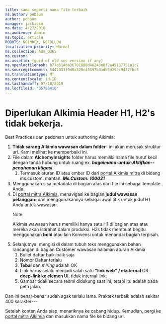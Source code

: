 ```yaml
---
title: sama seperti nama file terbaik
ms.author: pebaum
author: pebaum
manager: jackiesm
ms.date: 4/27/2018
ms.audience: Admin
ms.topic: article
ROBOTS: NOINDEX, NOFOLLOW
localization_priority: Normal
ms.collection: Adm_O365
ms.custom: ''
ms.assetid: (guid of old soc version if any)
ms.openlocfilehash: b77e514da36701808d46248e8f2a45137751a1c7
ms.sourcegitcommit: 5447031f9d0a320c49897b8adb5d29ac9437fbc5
ms.translationtype: MT
ms.contentlocale: id-ID
ms.lasthandoff: 07/18/2019
ms.locfileid: "35786416"
---
```

# <a name="required-alchemy-header-h1-h2s-dont-work"></a>Diperlukan Alkimia Header H1, H2's tidak bekerja.
Best Practices dan pedoman untuk authoring Alkimia:

1. **Tidak sarang Alkimia wawasan dalam folder**- ini akan merusak struktur url. Kami melihat ke memperbaiki ini.
1. File dalam **AlchemyInsights** folder harus memiliki nama file huruf kecil dengan tanda hubung untuk ruang ex. ***bagaimana-untuk-Aktifkan--penahanan litigasi***.
    1. Termasuk aturan ID atau ember ID dari [portal Alkimia mitra](https://alchemyportal.azurewebsites.net) di bidang ms.custom. mantan. ***Ms.Custom: 100021***
1. Menggunakan sisa metadata di bagian atas dari file ini sebagai template Anda.
1. Di [portal mitra Alkimia](https://alchemyportal.azurewebsites.net), menavigasi ke bagian **judul wawasan pelanggan:** dan menggunakannya sebagai awal titik untuk judul H1 Anda untuk wawasan. 
    > [!NOTE]
    > Alkimia wawasan harus memiliki hanya satu H1 di bagian atas atau mereka akan istirahat dalam produksi. H2s tidak membuat begitu menggunakan **bold** atau lain Konvensi untuk menandai bagian terpisah.
1. Selanjutnya, mengisi di dalam tubuh teks menggunakan bahan rancangan di bagian Customer wawasan halaman aturan Alkimia
    1. Bullet daftar baik-baik saja
    1. Nomor Daftar terlalu
    1. **Tebal** dan *miring* adalah OK
    1. Link harus selalu menjadi salah satu **"link web" / eksternal** OR **deep-link ke elemen UI**, tidak internal link.
    1. Gambar tidak secara resmi didukung saat ini, tetapi itu adalah pada peta jalan.

Dan ini benar-benar sudah agak terlalu lama. Praktek terbaik adalah sekitar 400 karakter---

Setelah konten Anda siap, menariknya ke cabang hidup. Kemudian, pergi ke [portal mitra Alkimia](https://alchemyportal.azurewebsites.net) dan masukkan nama file ke bidang url. 


